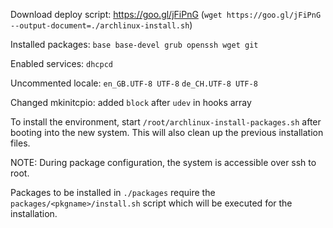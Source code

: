 Download deploy script: https://goo.gl/jFiPnG (`wget https://goo.gl/jFiPnG --output-document=./archlinux-install.sh`)

Installed packages: `base base-devel grub openssh wget git`

Enabled services: `dhcpcd`

Uncommented locale: `en_GB.UTF-8 UTF-8` `de_CH.UTF-8 UTF-8`

Changed mkinitcpio: added `block` after `udev` in hooks array


To install the environment, start `/root/archlinux-install-packages.sh` after booting into the new system. This will also clean up the previous installation files.

NOTE: During package configuration, the system is accessible over ssh to root.

Packages to be installed in `./packages` require the `packages/<pkgname>/install.sh` script which will be executed for the installation.
